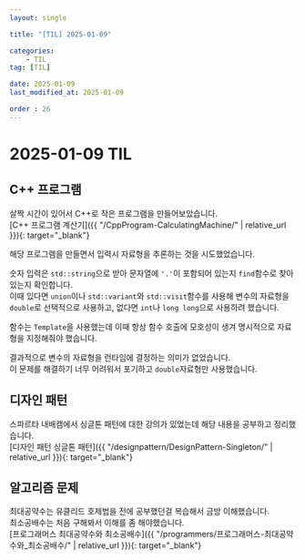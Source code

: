 ```yaml
---
layout: single

title: "[TIL] 2025-01-09"

categories:
    - TIL
tag: [TIL]

date: 2025-01-09
last_modified_at: 2025-01-09

order : 26
---
```


# 2025-01-09 TIL

## C++ 프로그램

살짝 시간이 있어서 C++로 작은 프로그램을 만들어보았습니다.  
[C++ 프로그램 계산기]({{ "/CppProgram-CalculatingMachine/" | relative_url }}){: target="_blank"}

해당 프로그램을 만들면서 입력시 자료형을 추론하는 것을 시도했었습니다.

숫자 입력은 `std::string`으로 받아 문자열에 `'.'`이 포함되어 있는지 `find`함수로 찾아 있는지 확인합니다.  
이때 있다면 `union`이나 `std::variant`와 `std::visit`함수를 사용해 변수의 자료형을 `double`로 선택적으로 사용하고, 없다면 `int`나 `long long`으로 사용하려 했습니다.  

함수는 `Template`을 사용했는데 이때 항상 함수 호출에 모호성이 생겨 명시적으로 자료형을 지정해줘야 했습니다.  

결과적으로 변수의 자료형을 런타임에 결정하는 의미가 없었습니다.  
이 문제를 해결하기 너무 어려워서 포기하고 `double`자료형만 사용했습니다.

## 디자인 패턴

스파르타 내배캠에서 싱글톤 패턴에 대한 강의가 있었는데 해당 내용을 공부하고 정리했습니다.  
[디자인 패턴 싱글톤 패턴]({{ "/designpattern/DesignPattern-Singleton/" | relative_url }}){: target="_blank"}


## 알고리즘 문제

최대공약수는 유클리드 호제법을 전에 공부했던걸 복습해서 금방 이해했습니다.  
최소공배수는 처음 구해봐서 이해를 좀 해야했습니다.  
[프로그래머스 최대공약수와 최소공배수]({{ "/programmers/프로그래머스-최대공약수와_최소공배수/" | relative_url }}){: target="_blank"}